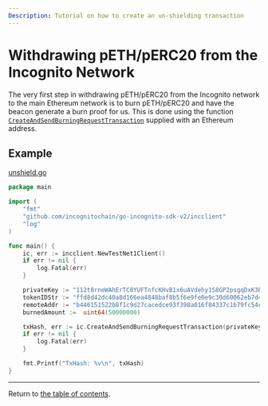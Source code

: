 ```yaml
---
Description: Tutorial on how to create an un-shielding transaction
---
```

# Withdrawing pETH/pERC20 from the Incognito Network
The very first step in withdrawing pETH/pERC20 from the Incognito network to the main Ethereum network is to burn pETH/pERC20 and have the beacon generate a burn proof for us.
This is done using the function [`CreateAndSendBurningRequestTransaction`](../../../incclient/bridge.go) supplied with an Ethereum address.

## Example
[unshield.go](../../code/bridge/unshield/unshield.go)
```go
package main

import (
	"fmt"
	"github.com/incognitochain/go-incognito-sdk-v2/incclient"
	"log"
)

func main() {
	ic, err := incclient.NewTestNet1Client()
	if err != nil {
		log.Fatal(err)
	}

	privateKey := "112t8rneWAhErTC8YUFTnfcKHvB1x6uAVdehy1S8GP2psgqDxK3RHouUcd69fz88oAL9XuMyQ8mBY5FmmGJdcyrpwXjWBXRpoWwgJXjsxi4j"
	tokenIDStr := "ffd8d42dc40a8d166ea4848baf8b5f6e9fe0e9c30d60062eb7d44a8df9e00854"
	remoteAddr := "b446151522b8f1c9d27cacedce93f398a016f84337c1b79fc54c8436af5f7900"
	burnedAmount :=  uint64(50000000)

	txHash, err := ic.CreateAndSendBurningRequestTransaction(privateKey, remoteAddr, tokenIDStr, burnedAmount)
	if err != nil {
		log.Fatal(err)
	}

	fmt.Printf("TxHash: %v\n", txHash)
}
```
---
Return to [the table of contents](../../../README.md).
